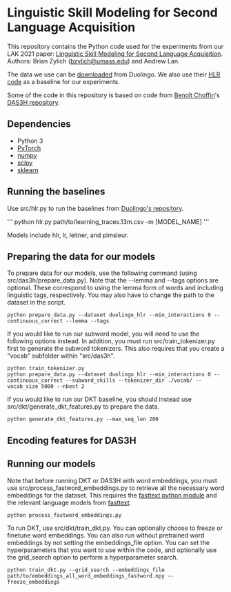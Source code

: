 # Linguistic Skill Modeling for Second Language Acquisition

This repository contains the Python code used for the experiments from our LAK 2021 paper: [Linguistic Skill Modeling for Second Language Acquisition](https://dl.acm.org/doi/10.1145/3448139.3448153). Authors: Brian Zylich (bzylich@umass.edu) and Andrew Lan.

The data we use can be [downloaded](https://dataverse.harvard.edu/dataset.xhtml?persistentId=doi:10.7910/DVN/N8XJME) from Duolingo. We also use their [HLR code](https://github.com/duolingo/halflife-regression) as a baseline for our experiments.

Some of the code in this repository is based on code from [Benoît Choffin](https://github.com/BenoitChoffin)'s [DAS3H repository](https://github.com/BenoitChoffin/das3h).

## Dependencies
- Python 3
- [PyTorch](https://pytorch.org/)
- [numpy](https://numpy.org/)
- [scipy](https://www.scipy.org/)
- [sklearn](https://scikit-learn.org/stable/install.html)

## Running the baselines
Use src/hlr.py to run the baselines from [Duolingo's repository](https://github.com/duolingo/halflife-regression).

'''
python hlr.py path/to/learning_traces.13m.csv -m [MODEL_NAME]
'''

Models include hlr, lr, leitner, and pimsleur.


## Preparing the data for our models

To prepare data for our models, use the following command (using src/das3h/prepare_data.py). Note that the --lemma and --tags options are optional. These correspond to using the lemma form of words and including linguistic tags, respectively. You may also have to change the path to the dataset in the script.


    python prepare_data.py --dataset duolingo_hlr --min_interactions 0 --continuous_correct --lemma --tags

If you would like to run our subword model, you will need to use the following options instead. In addition, you must run src/train_tokenizer.py first to generate the subword tokenizers. This also requires that you create a "vocab" subfolder within "src/das3h".


    python train_tokenizer.py
    python prepare_data.py --dataset duolingo_hlr --min_interactions 0 --continuous_correct --subword_skills --tokenizer_dir ./vocab/ --vocab_size 5000 --nbest 2


If you would like to run our DKT baseline, you should instead use src/dkt/generate_dkt_features.py to prepare the data.

    python generate_dkt_features.py --max_seq_len 200

## Encoding features for DAS3H

## Running our models

Note that before running DKT or DAS3H with word embeddings, you must use src/process_fastword_embeddings.py to retrieve all the necessary word embeddings for the dataset. This requires the [fasttext python module](https://pypi.org/project/fasttext/) and the relevant language models from [fasttext](https://fasttext.cc/docs/en/crawl-vectors.html).

    python process_fastword_embeddings.py



To run DKT, use src/dkt/train_dkt.py. You can optionally choose to freeze or finetune word embeddings. You can also run without pretrained word embeddings by not setting the embeddings_file option. You can set the hyperparameters that you want to use within the code, and optionally use the grid_search option to perform a hyperparameter search.

    python train_dkt.py --grid_search --embeddings_file path/to/embeddings_all_word_embeddings_fastword.npy --freeze_embeddings
